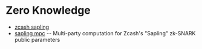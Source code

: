 # Zero Knowledge

* [zcash sapling](https://github.com/zcash-hackworks/sapling-crypto)
* [sapling mpc](https://github.com/zcash-hackworks/sapling-mpc) -- Multi-party computation for Zcash's "Sapling" zk-SNARK public parameters